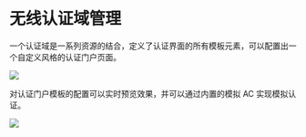 # 无线认证域管理

一个认证域是一系列资源的结合，定义了认证界面的所有模板元素，可以配置出一个自定义风格的认证门户页面。

![](http://static.toughcloud.net/toughsms/tc_20181206144128_1.png)

对认证门户模板的配置可以实时预览效果，并可以通过内置的模拟 AC 实现模拟认证。

![](http://static.toughcloud.net/toughsms/tc_20181206144612_2.png)

